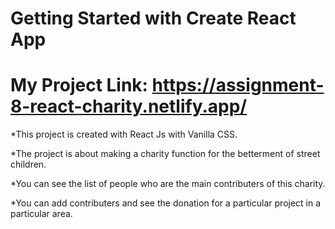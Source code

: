 # Getting Started with Create React App

# My Project Link: https://assignment-8-react-charity.netlify.app/

*This project is created with React Js with Vanilla CSS.

*The project is about making a charity function for the betterment of street children.

*You can see the list of people who are the main contributers of this charity.

*You can add contributers and see the donation for a particular project in a particular area.

